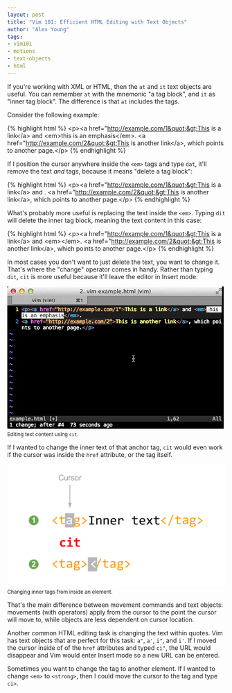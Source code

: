 ```yaml
---
layout: post
title: "Vim 101: Efficient HTML Editing with Text Objects"
author: "Alex Young"
tags: 
- vim101
- motions
- text-objects
- html
---
```


If you're working with XML or HTML, then the `at` and `it` text objects are useful.  You can remember `at` with the mnemonic "a tag block", and `it` as "inner tag block".  The difference is that `at` includes the tags.

Consider the following example:

{% highlight html %}
&lt;p&gt;&lt;a href=&quot;http://example.com/1&quot;&gt;This is a link&lt;/a&gt; and &lt;em&gt;this is an emphasis&lt;/em&gt;.
&lt;a href=&quot;http://example.com/2&quot;&gt;This is another link&lt;/a&gt;, which points to another page.&lt;/p&gt;
{% endhighlight %}

If I position the cursor anywhere inside the `<em>` tags and type `dat`, it'll remove the text _and_ tags, because it means "delete a tag block":

{% highlight html %}
&lt;p&gt;&lt;a href=&quot;http://example.com/1&quot;&gt;This is a link&lt;/a&gt; and .
&lt;a href=&quot;http://example.com/2&quot;&gt;This is another link&lt;/a&gt;, which points to another page.&lt;/p&gt;
{% endhighlight %}

What's probably more useful is replacing the text inside the `<em>`.  Typing `dit` will delete the inner tag block, meaning the text content in this case:

{% highlight html %}
&lt;p&gt;&lt;a href=&quot;http://example.com/1&quot;&gt;This is a link&lt;/a&gt; and &lt;em&gt;&lt;/em&gt;.
&lt;a href=&quot;http://example.com/2&quot;&gt;This is another link&lt;/a&gt;, which points to another page.&lt;/p&gt;
{% endhighlight %}

In most cases you don't want to just delete the text, you want to change it.  That's where the "change" operator comes in handy.  Rather than typing `dit`, `cit` is more useful because it'll leave the editor in Insert mode:

<div class="image">
  <img src="/images/posts/change-inner-tag.gif" alt=""/>
  <small>Editing text content using <code>cit</code>.</small>
</div>

If I wanted to change the inner text of that anchor tag, `cit` would even work if the cursor was inside the `href` attribute, or the tag itself.

<div class="image">
  <img src="/images/posts/change-inner-tag.png" alt=""/>
  <small>Changing inner tags from inside an element.</small>
</div>

That's the main difference between movement commands and text objects: movements (with operators) apply from the cursor to the point the cursor will move to, while objects are less dependent on cursor location.

Another common HTML editing task is changing the text within quotes.  Vim has text objects that are perfect for this task: `a"`, `a'`, `i"`, and `i'`.  If I moved the cursor inside of of the `href` attributes and typed `ci"`, the URL would disappear and Vim would enter Insert mode so a new URL can be entered.

Sometimes you want to change the tag to another element.  If I wanted to change `<em>` to `<strong>`, then I could move the cursor to the tag and type `ci>`.

